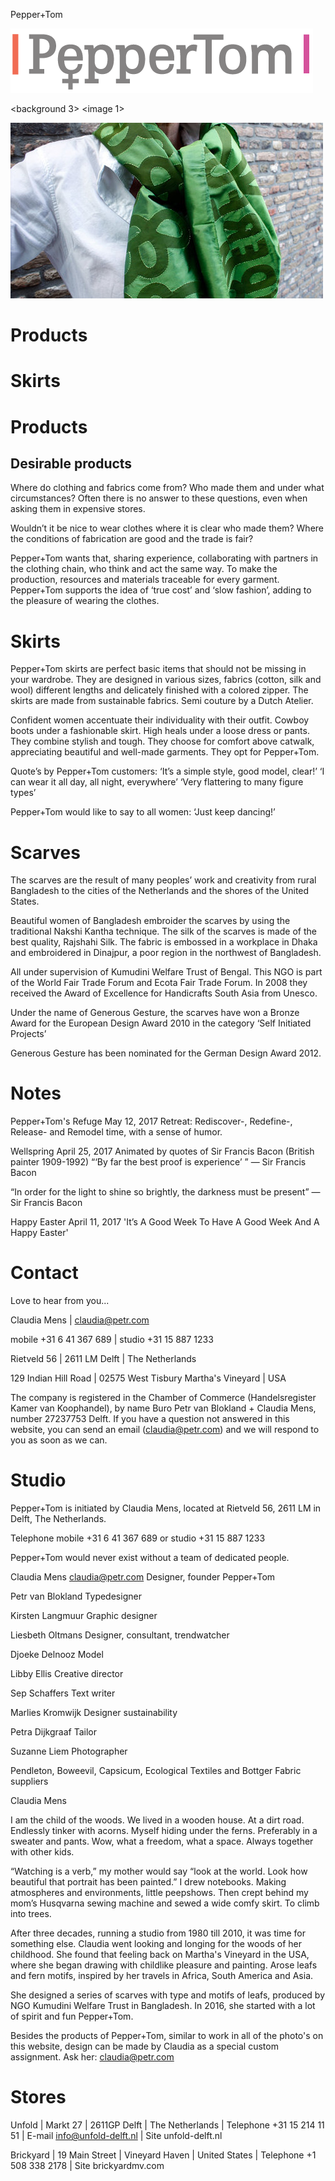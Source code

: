 
<site> Pepper+Tom

<logo>

![logo](images/logos/peppertom_magenta_orange.png)

<page index>

<background 3> 
<image 1>

![](images/scarfs/groen1-1.jpg)

<content>

# Products

# Skirts

<page home>

<content>
	
# Products

## Desirable products

Where do clothing and fabrics come from? Who made them and under what circumstances? Often there is no answer to these questions, even when asking them in expensive stores.

Wouldn’t it be nice to wear clothes where it is clear who made them? Where the conditions of fabrication are good and the trade is fair?  

Pepper+Tom wants that, sharing experience, collaborating with partners in the clothing chain, who think and act the same way. To make the production, resources and materials traceable for every garment. Pepper+Tom supports the idea of ‘true cost’ and ‘slow fashion’, adding to the pleasure of wearing the clothes.

# Skirts

Pepper+Tom skirts are perfect basic items that should not be missing in your wardrobe. They are designed in various sizes, fabrics (cotton, silk and wool) different lengths and delicately finished with a colored zipper. The skirts are made from sustainable fabrics. Semi couture by a Dutch Atelier. 

Confident women accentuate their individuality with their outfit. Cowboy boots under a fashionable skirt. High heals under a loose dress or pants. They combine stylish and tough. They choose for comfort above catwalk, appreciating beautiful and well-made garments. They opt for Pepper+Tom.

Quote’s by Pepper+Tom customers:
‘It’s a simple style, good model, clear!’
‘I can wear it all day, all night, everywhere’
‘Very flattering to many figure types’

Pepper+Tom would like to say to all women:
‘Just keep dancing!’

# Scarves

The scarves are the result of many peoples’ work and creativity from rural Bangladesh to the cities of the Netherlands and the shores of the United States.

Beautiful women of Bangladesh embroider the scarves by using the traditional Nakshi Kantha technique. The silk of the scarves is made of the best quality, Rajshahi Silk. The fabric is embossed in a workplace in Dhaka and embroidered in Dinajpur, a poor region in the northwest of Bangladesh.

All under supervision of Kumudini Welfare Trust of Bengal. This NGO is part of the World Fair Trade Forum and Ecota Fair Trade Forum. In 2008 they received the Award of Excellence for Handicrafts South Asia from Unesco.

Under the name of Generous Gesture, the scarves have won a Bronze Award for the European Design Award 2010 in the category ‘Self Initiated Projects’

Generous Gesture has been nominated for the German Design Award 2012.

# Notes

Pepper+Tom's Refuge
May 12, 2017
Retreat: Rediscover-, Redefine-, Release- and Remodel time, with a sense of humor.

Wellspring
April 25, 2017
Animated by quotes of Sir Francis Bacon (British painter 1909-1992)
“‘By far the best proof is experience’ ”
— Sir Francis Bacon

“In order for the light to shine so brightly, the darkness must be present”
— Sir Francis Bacon

Happy Easter
April 11, 2017
'It’s A Good Week To Have A Good Week And A Happy Easter'

# Contact

Love to hear from you...

Claudia Mens | claudia@petr.com 

mobile +31 6 41 367 689 | studio +31 15 887 1233

Rietveld 56 | 2611 LM Delft | The Netherlands

129  Indian Hill Road | 02575 West Tisbury Martha's Vineyard | USA

The company is registered in the Chamber of Commerce (Handelsregister Kamer van Koophandel), by name Buro Petr van Blokland + Claudia Mens, number 27237753 Delft. If you have a question not answered in this website, you can send an email (claudia@petr.com) and we will respond to you as soon as we can. 

# Studio

Pepper+Tom is initiated by Claudia Mens, located at Rietveld 56, 2611 LM in Delft, The Netherlands. 

Telephone mobile +31 6 41 367 689 or studio +31 15 887 1233

Pepper+Tom would never exist without a team of dedicated people. 

Claudia Mens claudia@petr.com  Designer, founder Pepper+Tom 

Petr van Blokland Typedesigner

Kirsten Langmuur Graphic designer

Liesbeth Oltmans Designer, consultant, trendwatcher

Djoeke Delnooz Model

Libby Ellis Creative director 

Sep Schaffers Text writer

Marlies Kromwijk Designer sustainability 

Petra Dijkgraaf Tailor

Suzanne Liem Photographer

Pendleton, Boweevil, Capsicum, Ecological Textiles and Bottger Fabric suppliers


Claudia Mens

I am the child of the woods.
We lived in a wooden house. At a dirt road.
Endlessly tinker with acorns.
Myself hiding under the ferns.
Preferably in a sweater and pants.
Wow, what a freedom, what a space.
Always together with other kids.

“Watching is a verb,” my mother would say “look at the world. Look how beautiful that portrait has been painted.”
I drew notebooks. Making atmospheres and environments, little peepshows. Then crept behind my mom’s Husqvarna sewing machine and sewed a wide comfy skirt. To climb into trees.

After three decades, running a studio from 1980 till 2010, it was time for something else. Claudia went looking and longing for the woods of her childhood. She found that feeling back on Martha's Vineyard in the USA, where she began drawing with childlike pleasure and painting. Arose leafs and fern motifs, inspired by her travels in Africa, South America and Asia.

She designed a series of scarves with type and motifs of leafs, produced by NGO Kumudini Welfare Trust in Bangladesh. In 2016, she started with a lot of spirit and fun Pepper+Tom.

Besides the products of Pepper+Tom, similar to work in all of the photo's on this website, design can be made by Claudia as a special custom assignment. Ask her: claudia@petr.com

# Stores

Unfold | Markt 27 | 2611GP Delft | The Netherlands | Telephone +31 15 214 11 51 | E-mail info@unfold-delft.nl | Site unfold-delft.nl

Brickyard | 19 Main Street | Vineyard Haven | United States | Telephone +1 508 338 2178 |  Site brickyardmv.com  